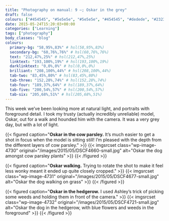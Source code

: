 ```yaml
---
title: "Photography on manual: 9 –; Oskar in the grey"
draft: false
colours: ["#454545", "#5e5e5e", "#5e5e5e", "#454545", "#dedede", "#232323", "#dedede"]
date: 2015-05-24T15:20:03+00:00
categories: ["Learning"]
tags: ["photography"]
body_classes: "blog"
colours:
  primary-bg: "58,95%,83%" # hsl(58,95%,83%)
  secondary-bg: "60,76%,76%" # hsl(60,76%,76%)
  text: "212,47%,25%" # hsl(212,47%,25%)
  linktext: "193,100%,19%" # hsl(193,100%,19%)
  darklinktext: "0,0%,0%" # hsl(0,0%,0%)
  brilliant: "208,100%,44%" # hsl(208,100%,44%)
  tab-two: "83,45%,80%" # hsl(83,45%,80%)
  tab-three: "152,28%,74%" # hsl(152,28%,74%)
  tab-four: "189,37%,64%" # hsl(189,37%,64%)
  tab-five: "200,54%,57%" # hsl(200,54%,57%)
  tab-six: "205,68%,51%" # hsl(205,68%,51%)
---
```


This week we’ve been looking more at natural light, and portraits with foreground detail. I took my trusty (actually incredibly unreliable) model, Oskar, out for a walk and hounded him with the camera. It was a very grey day, but with a lot of light.

{{< figured caption="**Oskar in the cow parsley.** It’s much easier to get a shot in focus when the model is sitting still! I’m pleased with the depth from the different layers of cow parsley." >}}
  {{< imgsrcset class="wp-image-4730" original="/images/2015/05/DSCF4660-small.jpg" alt="Oskar the dog amongst cow parsley plants" >}}
{{< /figured >}}

{{< figured caption="**Oskar walking.** Trying to rotate the shot to make it feel less wonky meant it ended up quite closely cropped." >}}
  {{< imgsrcset class="wp-image-4731" original="/images/2015/05/DSCF4677-small.jpg" alt="Oskar the dog walking on grass" >}}
{{< /figured >}}

{{< figured caption="**Oskar in the hedgerow.** I used Ashley’s trick of picking some weeds and holding them in front of the camera." >}}
  {{< imgsrcset class="wp-image-4732" original="/images/2015/05/DSCF4721-small.jpg" alt="Oskar the dog in the hedgerow, with blue flowers and weeds in the foreground" >}}
{{< /figured >}}

